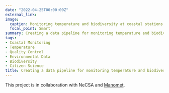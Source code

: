 ```yaml
---
date: "2022-04-25T00:00:00Z"
external_link: 
image:
  caption: Monitoring temperature and biodiversity at coastal stations across Maine
  focal_point: Smart
summary: Creating a data pipeline for monitoring temperature and biodiversity along the coast of Maine and New Hampshire with NeCSA and Manomet
tags:
- Coastal Monitoring
- Temperature
- Quality Control
- Environmental Data 
- Biodiversity
- Citizen Science
title: Creating a data pipeline for monitoring temperature and biodiversity along the coast of Maine and New Hampshire with NeCSA and Manomet
---
```




This project is in collaboration with NeCSA and [Manomet](https://www.manomet.org). 


